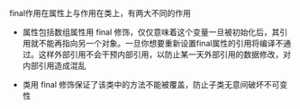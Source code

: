 final作用在属性上与作用在类上，有两大不同的作用

- 属性包括数组属性用 final 修饰，仅仅意味着这个变量一旦被初始化后，其引用就不能再指向另一个对象。一旦你想要重新设置final属性的引用将编译不通过。这样外部引用不会干预内部引用，以防止某一天外部引用的数据修改，对内部引用造成混乱

- 类用 final 修饰保证了该类中的方法不能被覆盖，防止子类无意间破坏不可变性